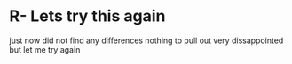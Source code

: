 # R- Lets try this again
just now did not find any differences
nothing to pull out
very dissappointed
but let me try again
